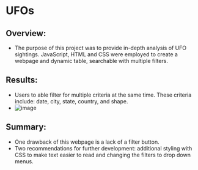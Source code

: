 # UFOs

## Overview:
* The purpose of this project was to provide in-depth analysis of UFO sightings.  JavaScript, HTML and CSS were employed to create a webpage and dynamic table, searchable with multiple filters.    

## Results:
* Users to able filter for multiple criteria at the same time. These criteria include: date, city, state, country, and shape.
* ![image](https://user-images.githubusercontent.com/116078337/216475437-fc1f6d54-4776-4443-848f-0e23e82476d3.png)


## Summary:
* One drawback of this webpage is a lack of a filter button. 
* Two recommendations for further development: additional styling with CSS to make text easier to read and changing the filters to drop down menus. 

